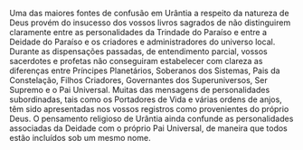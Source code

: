 ﻿Uma das maiores fontes de confusão em Urântia a respeito da natureza de Deus provém do insucesso dos vossos livros sagrados de não distinguirem claramente entre as personalidades da Trindade do Paraíso e entre a Deidade do Paraíso e os criadores e administradores do universo local. Durante as dispensações passadas, de entendimento parcial, vossos sacerdotes e profetas não conseguiram estabelecer com clareza as diferenças entre Príncipes Planetários, Soberanos dos Sistemas, Pais da Constelação, Filhos Criadores, Governantes dos Superuniversos, Ser Supremo e o Pai Universal. Muitas das mensagens de personalidades subordinadas, tais como os Portadores de Vida e várias ordens de anjos, têm sido apresentadas nos vossos registros como provenientes do próprio Deus. O pensamento religioso de Urântia ainda confunde as personalidades associadas da Deidade com o próprio Pai Universal, de maneira que todos estão incluídos sob um mesmo nome.